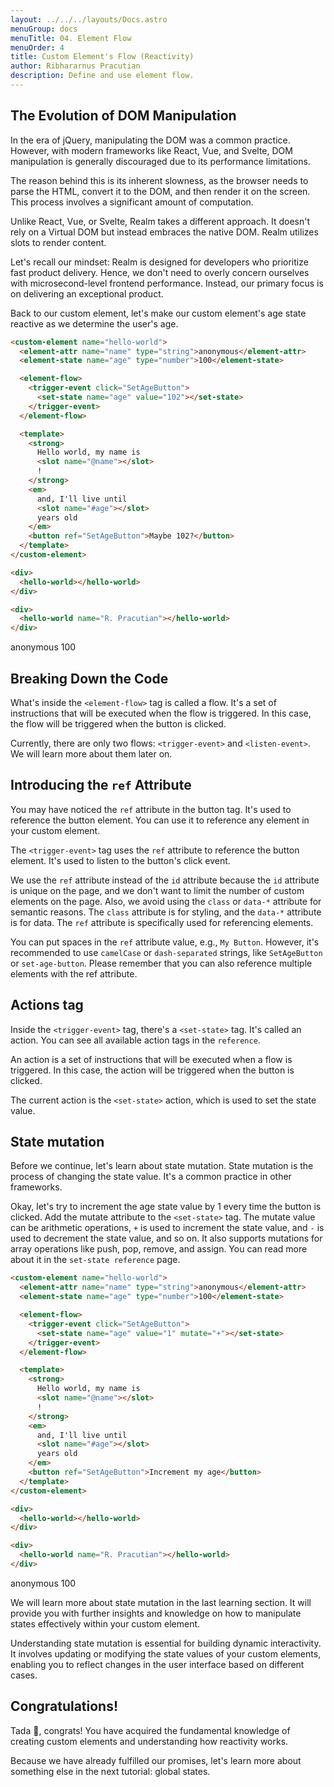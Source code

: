 ```yaml
---
layout: ../../../layouts/Docs.astro
menuGroup: docs
menuTitle: 04. Element Flow
menuOrder: 4
title: Custom Element's Flow (Reactivity)
author: Ribhararnus Pracutian
description: Define and use element flow.
---
```


## The Evolution of DOM Manipulation

In the era of jQuery, manipulating the DOM was a common practice. However, with modern frameworks like React, Vue, and Svelte, DOM manipulation is generally discouraged due to its performance limitations.

The reason behind this is its inherent slowness, as the browser needs to parse the HTML, convert it to the DOM, and then render it on the screen. This process involves a significant amount of computation.

Unlike React, Vue, or Svelte, Realm takes a different approach. It doesn't rely on a Virtual DOM but instead embraces the native DOM. Realm utilizes slots to render content.

Let's recall <anchor-link href="/docs/mindset">our mindset</anchor-link>: Realm is designed for developers who prioritize fast product delivery. Hence, we don't need to overly concern ourselves with microsecond-level frontend performance. Instead, our primary focus is on delivering an exceptional product.

Back to our custom element, let's make our custom element's age state reactive as we determine the user's age.

```html
<custom-element name="hello-world">
  <element-attr name="name" type="string">anonymous</element-attr>
  <element-state name="age" type="number">100</element-state>

  <element-flow>
    <trigger-event click="SetAgeButton">
      <set-state name="age" value="102"></set-state>
    </trigger-event>
  </element-flow>

  <template>
    <strong>
      Hello world, my name is
      <slot name="@name"></slot>
      !
    </strong>
    <em>
      and, I'll live until
      <slot name="#age"></slot>
      years old
    </em>
    <button ref="SetAgeButton">Maybe 102?</button>
  </template>
</custom-element>

<div>
  <hello-world></hello-world>
</div>

<div>
  <hello-world name="R. Pracutian"></hello-world>
</div>
```

<custom-element name="hello-world">
  <element-attr name="name" type="string">anonymous</element-attr>
  <element-state name="age" type="number">100</element-state>

  <element-flow>
    <trigger-event click="SetAgeButton">
      <set-state name="age" value="102"></set-state>
    </trigger-event>
  </element-flow>

  <template>
    <strong>Hello world, my name is <slot name="@name"></slot>!</strong>
    <em>and, I'll live until <slot name="#age"></slot> years old</em>
    <button ref="SetAgeButton">Maybe 102?</button>
  </template>
</custom-element>

<realm-demo>
  <div>
    <hello-world></hello-world>
  </div>

  <div>
    <hello-world name="R. Pracutian"></hello-world>
  </div>
</realm-demo>

## Breaking Down the Code

What's inside the `<element-flow>` tag is called a flow. It's a set of instructions that will be executed when the flow is triggered. In this case, the flow will be triggered when the button is clicked.

Currently, there are only two flows: `<trigger-event>` and `<listen-event>`. We will learn more about them later on.

## Introducing the `ref` Attribute

You may have noticed the `ref` attribute in the button tag. It's used to reference the button element. You can use it to reference any element in your custom element.

The `<trigger-event>` tag uses the `ref` attribute to reference the button element. It's used to listen to the button's click event.

We use the `ref` attribute instead of the `id` attribute because the `id` attribute is unique on the page, and we don't want to limit the number of custom elements on the page. Also, we avoid using the `class` or `data-*` attribute for semantic reasons. The `class` attribute is for styling, and the `data-*` attribute is for data. The `ref` attribute is specifically used for referencing elements.

You can put spaces in the `ref` attribute value, e.g., `My Button`. However, it's recommended to use `camelCase` or `dash-separated` strings, like `SetAgeButton` or `set-age-button`. Please remember that you can also reference multiple elements with the ref attribute.

## Actions tag

Inside the `<trigger-event>` tag, there's a `<set-state>` tag. It's called an action. You can see all available action tags in the <anchor-link href="/references">`reference`</anchor-link>.

An action is a set of instructions that will be executed when a flow is triggered. In this case, the action will be triggered when the button is clicked.

The current action is the `<set-state>` action, which is used to set the state value.

## State mutation

Before we continue, let's learn about state mutation. State mutation is the process of changing the state value. It's a common practice in other frameworks.

Okay, let's try to increment the age state value by 1 every time the button is clicked. Add the mutate attribute to the `<set-state>` tag. The mutate value can be arithmetic operations, `+` is used to increment the state value, and `-` is used to decrement the state value, and so on. It also supports mutations for array operations like push, pop, remove, and assign. You can read more about it in the <anchor-link href="/references/actions/set-state">`set-state reference`</anchor-link> page.

```html
<custom-element name="hello-world">
  <element-attr name="name" type="string">anonymous</element-attr>
  <element-state name="age" type="number">100</element-state>

  <element-flow>
    <trigger-event click="SetAgeButton">
      <set-state name="age" value="1" mutate="+"></set-state>
    </trigger-event>
  </element-flow>

  <template>
    <strong>
      Hello world, my name is
      <slot name="@name"></slot>
      !
    </strong>
    <em>
      and, I'll live until
      <slot name="#age"></slot>
      years old
    </em>
    <button ref="SetAgeButton">Increment my age</button>
  </template>
</custom-element>

<div>
  <hello-world></hello-world>
</div>

<div>
  <hello-world name="R. Pracutian"></hello-world>
</div>
```

<custom-element name="hello-world-mutate">
  <element-attr name="name" type="string">anonymous</element-attr>
  <element-state name="age" type="number">100</element-state>

  <element-flow>
    <trigger-event click="SetAgeButton">
      <set-state name="age" value="1" mutate="+"></set-state>
    </trigger-event>
  </element-flow>

  <template>
    <strong>Hello world, my name is <slot name="@name"></slot>!</strong>
    <em>and, I'll live until <slot name="#age"></slot> years old</em>
    <button ref="SetAgeButton">Increment my age</button>
  </template>
</custom-element>

<realm-demo>
  <div>
    <hello-world-mutate></hello-world-mutate>
  </div>

  <div>
    <hello-world-mutate name="R. Pracutian"></hello-world-mutate>
  </div>
</realm-demo>

We will learn more about <anchor-link href="/docs/learn/state-mutation">state mutation</anchor-link> in the last learning section. It will provide you with further insights and knowledge on how to manipulate states effectively within your custom element.

Understanding state mutation is essential for building dynamic interactivity. It involves updating or modifying the state values of your custom elements, enabling you to reflect changes in the user interface based on different cases.

## Congratulations!

Tada 🎉, congrats! You have acquired the fundamental knowledge of creating custom elements and understanding how reactivity works.

Because we have already fulfilled our promises, let's learn more about something else in the next tutorial: <anchor-link href="/docs/learn/global-states">global states</anchor-link>.
